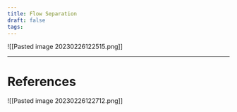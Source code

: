 ```yaml
---
title: Flow Separation
draft: false
tags:
---
```

  

![[Pasted image 20230226122515.png]]




---
# References
![[Pasted image 20230226122712.png]]
